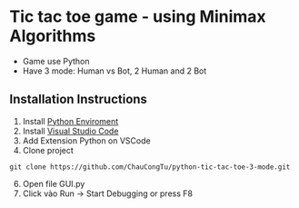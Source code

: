 # Tic tac toe game - using Minimax Algorithms

- Game use Python
- Have 3 mode: Human vs Bot, 2 Human and 2 Bot

## Installation Instructions
1. Install [Python Enviroment](https://www.python.org/downloads/windows)
2. Install [Visual Studio Code](https://code.visualstudio.com/download)
3. Add Extension Python on VSCode
4. Clone project 
```
git clone https://github.com/ChauCongTu/python-tic-tac-toe-3-mode.git
```
6. Open file GUI.py
7. Click vào Run -> Start Debugging or press F8
 


